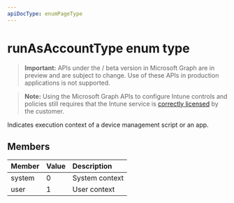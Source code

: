 ```yaml
---
apiDocType: enumPageType
---
```

# runAsAccountType enum type

> **Important:** APIs under the / beta version in Microsoft Graph are in preview and are subject to change. Use of these APIs in production applications is not supported.

> **Note:** Using the Microsoft Graph APIs to configure Intune controls and policies still requires that the Intune service is [correctly licensed](https://go.microsoft.com/fwlink/?linkid=839381) by the customer.

Indicates execution context of a device management script or an app.
## Members
|Member|Value|Description|
|:---|:---|:---|
|system|0|System context|
|user|1|User context|





